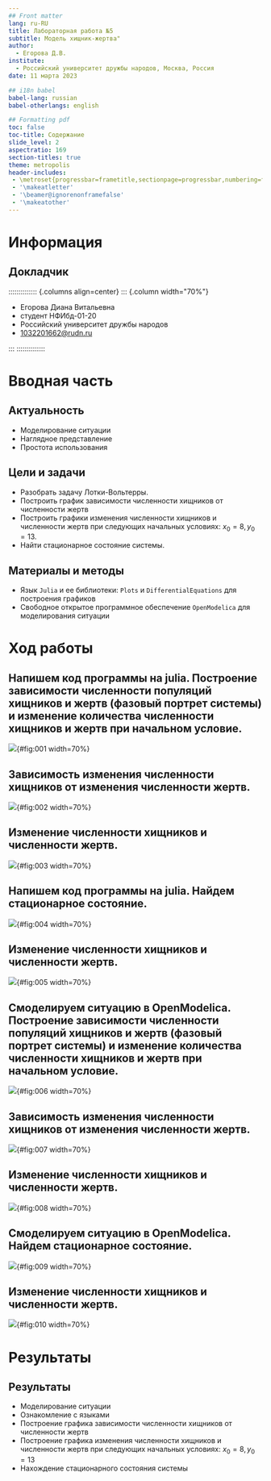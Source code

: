 ```yaml
---
## Front matter
lang: ru-RU
title: Лабораторная работа №5
subtitle: Модель хищник-жертва"
author:
  - Егорова Д.В.
institute:
  - Российский университет дружбы народов, Москва, Россия
date: 11 марта 2023

## i18n babel
babel-lang: russian
babel-otherlangs: english

## Formatting pdf
toc: false
toc-title: Содержание
slide_level: 2
aspectratio: 169
section-titles: true
theme: metropolis
header-includes:
 - \metroset{progressbar=frametitle,sectionpage=progressbar,numbering=fraction}
 - '\makeatletter'
 - '\beamer@ignorenonframefalse'
 - '\makeatother'
---
```


# Информация

## Докладчик

:::::::::::::: {.columns align=center}
::: {.column width="70%"}

  * Егорова Диана Витальевна
  * студент НФИбд-01-20
  * Российский университет дружбы народов
  * [1032201662@rudn.ru](mailto:1032201662@rudn.ru)

:::
::::::::::::::

# Вводная часть

## Актуальность

- Моделирование ситуации
- Наглядное представление
- Простота использования

## Цели и задачи


- Разобрать задачу Лотки-Вольтерры.
- Построить график зависимости численности хищников от численности жертв
- Построить графики изменения численности хищников и численности жертв при следующих начальных условиях: $x_0 = 8, y_0 = 13$. 
- Найти стационарное состояние системы.

## Материалы и методы

- Язык `Julia` и ее библиотеки: `Plots` и `DifferentialEquations` для построения графиков
- Свободное открытое программное обеспечение `OpenModelica` для моделирования ситуации 
 
# Ход работы

## Напишем код программы на julia. Построение зависимости численности популяций хищников и жертв (фазовый портрет системы) и изменение количества численности хищников и жертв при начальном условие.
![](image/1.png){#fig:001 width=70%}

## Зависимость изменения численности хищников от изменения численности жертв.
![](image/2.png){#fig:002 width=70%}

## Изменение численности хищников и численности жертв.
![](image/3.png){#fig:003 width=70%}

## Напишем код программы на julia. Найдем стационарное состояние.
![](image/4.png){#fig:004 width=70%}

## Изменение численности хищников и численности жертв.
![](image/5.png){#fig:005 width=70%}

## Смоделируем ситуацию в OpenModelica. Построение зависимости численности популяций хищников и жертв (фазовый портрет системы) и изменение количества численности хищников и жертв при начальном условие.
![](image/6.png){#fig:006 width=70%}

## Зависимость изменения численности хищников от изменения численности жертв.
![](image/7.png){#fig:007 width=70%}

## Изменение численности хищников и численности жертв.
![](image/8.png){#fig:008 width=70%}

## Смоделируем ситуацию в OpenModelica. Найдем стационарное состояние.
![](image/9.png){#fig:009 width=70%}

## Изменение численности хищников и численности жертв.
![](image/10.png){#fig:010 width=70%}

# Результаты
## Результаты
- Моделирование ситуации
- Ознакомление с языками
- Построение графика зависимости численности хищников от численности жертв
- Построение графика изменения численности хищников и численности жертв при следующих начальных условиях: $x_0 = 8, y_0 = 13$
- Нахождение стационарного состояния системы




